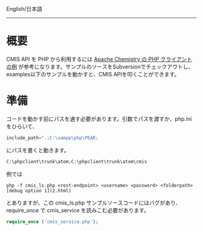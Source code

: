 English/日本語
***
# 概要
CMIS API を PHP から利用するには [Apache Chemistry の PHP クライアントの例](http://chemistry.apache.org/php/phpclient.html) が参考になります。サンプルのソースをSubversionでチェックアウトし、examples以下のサンプルを動かすと、CMIS APIを叩くことができます。

# 準備
コードを動かす前にパスを通す必要があります。引数でパスを渡すか、php.ini をひらいて、

```PHP
include_path=".;C:\xampp\php\PEAR;
```

にパスを書くと動きます。

```PHP
C:\phpclient\trunk\atom;C:\phpclient\trunk\atom\cmis
```

例では

```
php -f cmis_ls.php <rest-endpoint> <username> <password> <folderpath> [debug option 1](2.html)
```

とありますが、この cmis_ls.php サンプルソースコードにはバグがあり、require_once で cmis_service を読みこむ必要があります。

```php
require_once ('cmis_service.php');
```